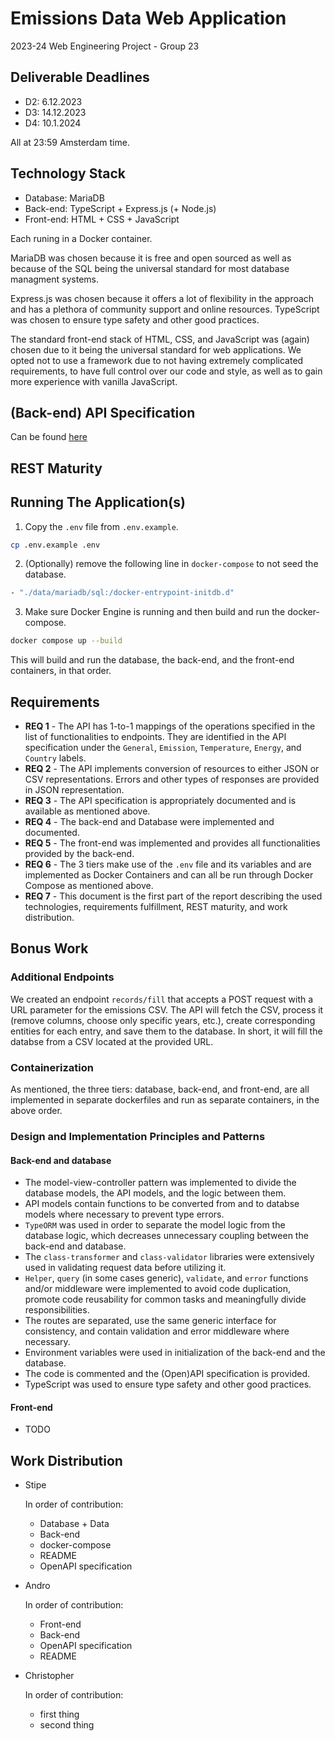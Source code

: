 # Emissions Data Web Application

2023-24 Web Engineering Project - Group 23 

## Deliverable Deadlines

- D2: 6.12.2023 
- D3: 14.12.2023
- D4: 10.1.2024

All at 23:59 Amsterdam time.

## Technology Stack

- Database: MariaDB
- Back-end: TypeScript + Express.js (+ Node.js)
- Front-end: HTML + CSS + JavaScript

Each runing in a Docker container.

MariaDB was chosen because it is free and open sourced as well as because of the SQL being the universal standard for most database managment systems.

Express.js was chosen because it offers a lot of flexibility in the approach and has a plethora of community support and online resources. TypeScript was chosen to ensure type safety and other good practices.

The standard front-end stack of HTML, CSS, and JavaScript was (again) chosen due to it being the universal standard for web applications. We opted not to use a framework due to not having extremely complicated requirements, to have full control over our code and style, as well as to gain more experience with vanilla JavaScript.

## (Back-end) API Specification

Can be found [here](spec.yml)

## REST Maturity


## Running The Application(s)

1. Copy the `.env` file from `.env.example`.

```bash
cp .env.example .env
```

2. (Optionally) remove the following line in `docker-compose` to not seed the database.

```dockerfile
- "./data/mariadb/sql:/docker-entrypoint-initdb.d"
```


3. Make sure Docker Engine is running and then build and run the docker-compose.

```bash
docker compose up --build
```
This will build and run the database, the back-end, and the front-end containers, in that order.


## Requirements

<!-- TODO documentation -->
- **REQ 1** - The API has 1-to-1 mappings of the operations specified in the list of functionalities to endpoints. They are identified in the API specification under the `General`, `Emission`, `Temperature`, `Energy`, and `Country` labels.
- **REQ 2** - The API implements conversion of resources to either JSON or CSV representations. Errors and other types of responses are provided in JSON representation.
- **REQ 3** - The API specification is appropriately documented and is available as mentioned above.
- **REQ 4** - The back-end and Database were implemented and documented.
- **REQ 5** - The front-end was implemented and provides all functionalities provided by the back-end.
- **REQ 6** - The 3 tiers make use of the `.env` file and its variables and are implemented as Docker Containers and can all be run through Docker Compose as mentioned above.
- **REQ 7** - This document is the first part of the report describing the used technologies, requirements fulfillment, REST maturity, and work distribution.


## Bonus Work

### Additional Endpoints

We created an endpoint `records/fill` that accepts a POST request with a URL parameter for the emissions CSV. The API will fetch the CSV, process it (remove columns, choose only specific years, etc.), create corresponding entities for each entry, and save them to the database. In short, it will fill the databse from a CSV located at the provided URL.

### Containerization

As mentioned, the three tiers: database, back-end, and front-end, are all implemented in separate dockerfiles and run as separate containers, in the above order.

### Design and Implementation Principles and Patterns

#### Back-end and database

- The model-view-controller pattern was implemented to divide the database models, the API models, and the logic between them.
- API models contain functions to be converted from and to databse models where necessary to prevent type errors.
- `TypeORM` was used in order to separate the model logic from the database logic, which decreases unnecessary coupling between the back-end and database. 
- The `class-transformer` and `class-validator` libraries were extensively used in validating request data before utilizing it.
- `Helper`, `query` (in some cases generic), `validate`, and `error` functions and/or middleware were implemented to avoid code duplication, promote code reusability for common tasks and meaningfully divide responsibilities.
- The routes are separated, use the same generic interface for consistency, and contain validation and error middleware where necessary.
- Environment variables were used in initialization of the back-end and the database.
- The code is commented and the (Open)API specification is provided.
- TypeScript was used to ensure type safety and other good practices.

#### Front-end

- TODO

## Work Distribution

- Stipe
  
  In order of contribution:
  - Database + Data
  - Back-end
  - docker-compose
  - README
  - OpenAPI specification

- Andro

  In order of contribution:
  - Front-end
  - Back-end
  - OpenAPI specification
  - README

- Christopher

  In order of contribution:
  - first thing
  - second thing